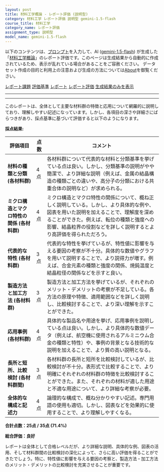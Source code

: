 ```yaml
---
layout: post
title: 材料工学概論 - レポート評価 (説明型)
category: 材料工学 レポート評価 説明型 gemini-1.5-flash
course_title: 材料工学
category_name: レポート評価
assignment_type: 説明型
model_name: gemini-1.5-flash
---
```


以下のコンテンツは、[プロンプト](http://127.0.0.1:8000/generated/材料工学/gemini-1.5-flash/prompt_レポート評価-説明型.md)を入力して、AI ([gemini-1.5-flash](contents/gemini-1.5-flash)) が生成した「[材料工学概論](/contents/材料工学/)」のレポート評価です。このページは生成結果から自動的に作成されているため、表示が乱れている場合があることをご容赦ください。
データセット作成の目的と利用上の注意および生成の方法については[About](/About)を御覧ください。

[レポート課題](../レポート課題-説明型)
[評価基準](../評価基準-説明型)
[レポート](../レポート-説明型)
[レポート評価](../レポート評価-説明型)
[生成結果のみを表示](http://127.0.0.1:8000/generated/材料工学/gemini-1.5-flash/レポート評価-説明型.md)
  

***
***
  
このレポートは、全体として主要な材料群の特徴と応用について網羅的に説明しており、理解しやすい記述になっています。しかし、各項目の深さや詳細さにばらつきがあり、採点基準に基づいて評価すると以下のようになります。


**採点結果:**

| 評価項目 | 点数 | コメント |
|---|---|---|
| **材料の種類と分類 (各材料群)** | 4点 | 各材料群について代表的な材料と分類基準を挙げている点は良い。しかし、分類基準の説明がやや簡潔で、より詳細な説明（例えば、金属の結晶構造の種類ごとの違いや、高分子の分類における共重合体の説明など）が求められる。 |
| **ミクロ構造とマクロ特性の関係 (各材料群)** | 4点 | ミクロ構造とマクロ特性の関係について、概ね正しく説明している。しかし、より具体的な例や、図表を用いた説明を加えることで、理解度を深めることができた。例えば、転位の種類と強度への影響、結晶粒界の役割などを詳しく説明するとより高評価を得られただろう。 |
| **代表的な特性 (各材料群)** | 3点 | 代表的な特性を挙げているが、特性値に影響を与える要因の考察が不十分。具体的な数値やグラフを用いて説明することで、より説得力が増す。例えば、合金元素の種類と強度の関係、焼鈍温度と結晶粒径の関係などを示すと良い。 |
| **製造方法と加工方法 (各材料群)** | 3点 | 製造方法と加工方法を挙げているが、それぞれのメリット・デメリットの考察が不足している。各方法の原理や特徴、適用範囲などを詳しく説明し、比較検討することで、より深い理解を示すことができた。 |
| **応用事例 (各材料群)** | 4点 | 具体的な製品名や用途を挙げ、応用事例を説明している点は良い。しかし、より具体的な数値データ（例えば、航空機に使用されるアルミニウム合金の種類と特性）や、事例の背景となる技術的な説明を加えることで、より質の高い説明となる。 |
| **長所と短所、比較検討 (各材料群間)** | 3点 | 各材料群の長所と短所を比較検討しているが、比較検討が不十分。表形式で比較することで、より明確にそれぞれの材料群の特徴を比較検討することができた。また、それぞれの材料が適した用途と不適な用途について、より詳細な考察が必要。 |
| **全体的な構成と記述力** | 4点 | 論理的な構成で、概ね分かりやすい記述。専門用語の使用も適切。しかし、図表などを効果的に使用することで、より理解しやすくなる。 |


**合計点数：25点 / 35点 (71.4%)**


**総合評価：良好**

レポートは全体として合格レベルだが、より詳細な説明、具体的な例、図表の活用、そして材料群間の比較検討の深化によって、さらに高い評価を得ることができたでしょう。特に、特性値に影響を与える要因の考察と、製造方法・加工方法のメリット・デメリットの比較検討を充実させることが重要です。
